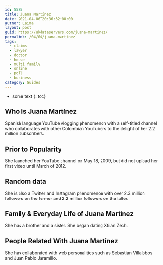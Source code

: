 ```yaml
---
id: 5585
title: Juana Martínez
date: 2021-04-06T20:36:32+00:00
author: Laima
layout: post
guid: https://ukdataservers.com/juana-martinez/
permalink: /04/06/juana-martinez
tags:
  - claims
  - lawyer
  - doctor
  - house
  - multi family
  - online
  - poll
  - business
category: Guides
---
```


* some text
{: toc}


## Who is Juana Martínez
                  
                  
                  
Spanish language YouTube vlogging phenomenon with a self-titled channel who collaborates with other Colombian YouTubers to the delight of her 2.2 million subscribers.
                  
              
            
              
            
                
                
                
## Prior to Popularity
                  
                  
                  
She launched her YouTube channel on May 18, 2009, but did not upload her first video until March of 2012.
                  
              
            
              
            
                
                
                
## Random data
                  
                  
                  
She is also a Twitter and Instagram phenomenon with over 2.3 million followers on the former and 2.2 million followers on the latter.
                  
              
            
              
            
                
                
                
## Family & Everyday Life of Juana Martínez
                  
                  
                  
She has a brother and a sister. She began dating Xtiian Zech. 
                  
              
            
              
            
                
                
                
## People Related With Juana Martínez
                  
                  
                  
She has collaborated with web personalities such as Sebastian Villalobos and Juan Pablo Jaramillo. 
                  
              
            
              
            
                
              
            
              
              
            
            
              
            
          
          
          